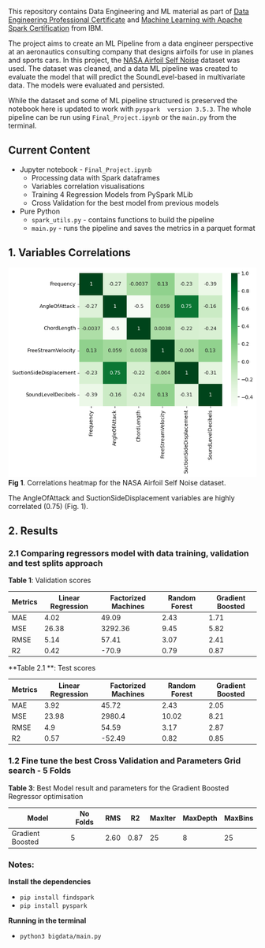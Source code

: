 

This repository contains Data Engineering and ML material as part of 
[Data Engineering Professional Certificate](https://www.credly.com/earner/earned/badge/e0a1b78c-db53-484c-8363-2da95ba0582a) and
[Machine Learning with Apache Spark Certification](https://www.credly.com/earner/earned/badge/886943d9-1bda-45be-a3eb-655a1cf98822)
 from IBM.

The project aims to create an ML Pipeline from a data engineer perspective at an aeronautics consulting company 
that designs airfoils for use in planes and sports cars. In this project, the 
[NASA Airfoil Self Noise](https://archive.ics.uci.edu/dataset/291/airfoil+self+noise) dataset was used. 
The dataset was cleaned, and a data ML pipeline was created to evaluate the model that will predict the 
SoundLevel-based in multivariate data. The models were evaluated and persisted.


While the dataset and some of ML pipeline structured is preserved the notebook here is updated to work with ```pyspark  version 3.5.3```.
The whole pipeline can be run using ```Final_Project.ipynb``` or the ```main.py``` from the terminal.

## Current Content
- Jupyter notebook - ```Final_Project.ipynb```
  - Processing data with Spark dataframes
  - Variables correlation visualisations
  - Training 4 Regression Models from PySpark MLib
  - Cross Validation for the best model from previous models
- Pure Python
  - ```spark_utils.py``` - contains functions to build the pipeline
  - ```main.py``` - runs the pipeline and saves the metrics in a parquet format

## 1. Variables Correlations

![output.png](output.png "Correlation Matrix")
**Fig 1**. Correlations heatmap for the NASA Airfoil Self Noise dataset. 

The AngleOfAttack and SuctionSideDisplacement variables are highly correlated (0.75) (Fig. 1).


## 2. Results

### 2.1 Comparing regressors model with data training, validation and test splits approach

**Table 1**: Validation scores                                                                 
                                                                      
| Metrics | Linear Regression | Factorized Machines | Random Forest | Gradient Boosted | 
|---------|-------------------|---------------------|---------------|------------------| 
| MAE     | 4.02              | 49.09               | 2.43          | 1.71             | 
| MSE     | 26.38             | 3292.36             | 9.45          | 5.82             | 
| RMSE    | 5.14              | 57.41               | 3.07          | 2.41             | 
| R2      | 0.42              | -70.9               | 0.79          | 0.87             | 
            

**Table 2.1 **: Test scores
                                                                                
 | Metrics | Linear Regression | Factorized Machines | Random Forest | Gradient Boosted |             
 |---------|-------------------|---------------------|---------------|------------------|            
 | MAE     | 3.92              | 45.72               | 2.43          | 2.05             |                            
 | MSE     | 23.98             | 2980.4              | 10.02         | 8.21             |            
 | RMSE    | 4.9               | 54.59               | 3.17          | 2.87             |            
 | R2      | 0.57              | -52.49              | 0.82          | 0.85             |          
            

### 1.2 Fine tune the best Cross Validation and Parameters Grid search - 5 Folds


**Table 3**: Best Model result and parameters for the Gradient Boosted Regressor optimisation

 | Model            | No Folds | RMS  | R2   | MaxIter | MaxDepth | MaxBins |
 |------------------|----------|------|------|---------|----------|---------|
 | Gradient Boosted | 5        | 2.60 | 0.87 | 25      | 8        | 25      |
                                                                   



 ### Notes:
 
**Install the dependencies**
                            
  - ```pip install findspark```
  - ```pip install pyspark```
                                                                                  
**Running in the terminal**

- ```python3 bigdata/main.py```






